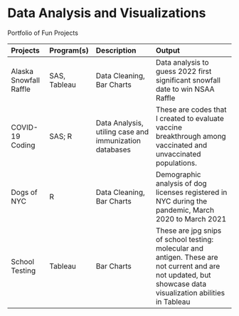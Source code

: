 # Data Analysis and Visualizations
 Portfolio of Fun Projects


| Projects  | Program(s)  | Description | Output |
| :------------ |:---------------| :---------------| :---------------|
| Alaska Snowfall Raffle  | SAS, Tableau  | Data Cleaning,  Bar Charts | Data analysis to guess 2022 first significant snowfall date to win NSAA Raffle |
| COVID-19 Coding  | SAS; R   | Data Analysis, utiling case and immunization databases   |  These are codes that I created to evaluate vaccine breakthrough among vaccinated and unvaccinated populations.  |
| Dogs of NYC  | R  | Data Cleaning,  Bar Charts | Demographic analysis of dog licenses registered in NYC during the pandemic, March 2020 to March 2021 |
| School Testing | Tableau  |  Bar Charts | These are jpg snips of school testing: molecular and antigen. These are not current and are not updated, but showcase data visualization abilities in Tableau |
